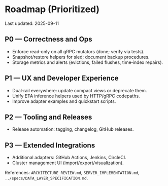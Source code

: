 # Roadmap (Prioritized)

Last updated: 2025-09-11

## P0 — Correctness and Ops
- Enforce read‑only on all gRPC mutators (done; verify via tests).
- Snapshot/restore helpers for sled; document backup procedures.
- Storage metrics and alerts (evictions, failed flushes, time‑index repairs).

## P1 — UX and Developer Experience
- Dual‑rail everywhere: update compact views or deprecate them.
- Unify ETA inference helpers used by HTTP/gRPC codepaths.
- Improve adapter examples and quickstart scripts.

## P2 — Tooling and Releases
- Release automation: tagging, changelog, GitHub releases.

## P3 — Extended Integrations
- Additional adapters: GitHub Actions, Jenkins, CircleCI.
- Cluster management UI (import/export/visualization).

References: `ARCHITECTURE_REVIEW.md`, `SERVER_IMPLEMENTATION.md`, `../specs/DATA_LAYER_SPECIFICATION.md`.
